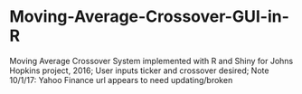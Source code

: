 # Moving-Average-Crossover-GUI-in-R
Moving Average Crossover System implemented with R and Shiny for Johns Hopkins project, 2016;
User inputs ticker and crossover desired;
Note 10/1/17: Yahoo Finance url appears to need updating/broken 
